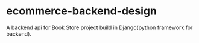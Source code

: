 # ecommerce-backend-design
A backend api for Book Store project build in Django(python framework for backend).

